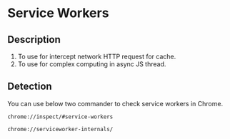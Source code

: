 # Service Workers

## Description

1. To use for intercept network HTTP request for cache.
2. To use for complex computing in async JS thread.

## Detection

You can use below two commander to check service workers in Chrome.

`chrome://inspect/#service-workers`

`chrome://serviceworker-internals/`
